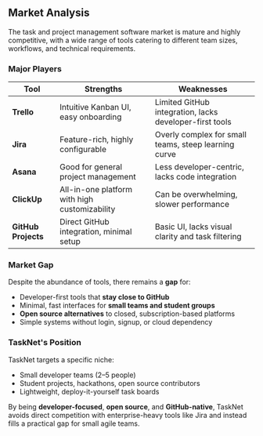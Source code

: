 ## Market Analysis

The task and project management software market is mature and highly competitive, with a wide range of tools catering to different team sizes, workflows, and technical requirements.

### Major Players

| Tool         | Strengths                                        | Weaknesses                                            |
|--------------|--------------------------------------------------|--------------------------------------------------------|
| **Trello**   | Intuitive Kanban UI, easy onboarding             | Limited GitHub integration, lacks developer-first tools |
| **Jira**     | Feature-rich, highly configurable                | Overly complex for small teams, steep learning curve   |
| **Asana**    | Good for general project management              | Less developer-centric, lacks code integration         |
| **ClickUp**  | All-in-one platform with high customizability    | Can be overwhelming, slower performance                |
| **GitHub Projects** | Direct GitHub integration, minimal setup | Basic UI, lacks visual clarity and task filtering      |

### Market Gap

Despite the abundance of tools, there remains a **gap** for:

- Developer-first tools that **stay close to GitHub**
- Minimal, fast interfaces for **small teams and student groups**
- **Open source alternatives** to closed, subscription-based platforms
- Simple systems without login, signup, or cloud dependency

### TaskNet's Position

TaskNet targets a specific niche:

- Small developer teams (2–5 people)
- Student projects, hackathons, open source contributors
- Lightweight, deploy-it-yourself task boards

By being **developer-focused**, **open source**, and **GitHub-native**, TaskNet avoids direct competition with enterprise-heavy tools like Jira and instead fills a practical gap for small agile teams.


